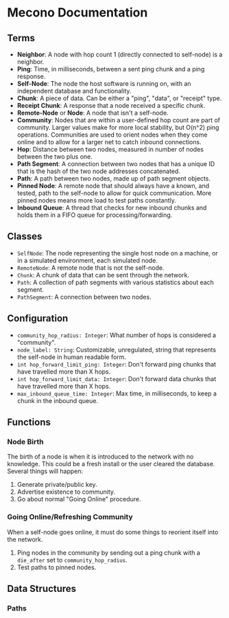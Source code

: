 # Mecono Documentation

## Terms
* **Neighbor**: A node with hop count 1 (directly connected to self-node) is a neighbor.
* **Ping**: Time, in milliseconds, between a sent ping chunk and a ping response.
* **Self-Node**: The node the host software is running on, with an independent database and functionality.
* **Chunk**: A piece of data. Can be either a "ping", "data", or "receipt" type.
* **Receipt Chunk**: A response that a node received a specific chunk.
* **Remote-Node** or **Node**: A node that isn't a self-node.
* **Community**: Nodes that are within a user-defined hop count are part of community. Larger values make for more local stability, but O(n^2) ping operations. Communities are used to orient nodes when they come online and to allow for a larger net to catch inbound connections.
* **Hop**: Distance between two nodes, measured in number of nodes between the two plus one.
* **Path Segment**: A connection between two nodes that has a unique ID that is the hash of the two node addresses concatenated.
* **Path**: A path between two nodes, made up of path segment objects.
* **Pinned Node**: A remote node that should always have a known, and tested, path to the self-node to allow for quick communication. More pinned nodes means more load to test paths constantly.
* **Inbound Queue**: A thread that checks for new inbound chunks and holds them in a FIFO queue for processing/forwarding.

## Classes
* `SelfNode`: The node representing the single host node on a machine, or in a simulated environment, each simulated node.
* `RemoteNode`: A remote node that is not the self-node.
* `Chunk`: A chunk of data that can be sent through the network.
* `Path`: A collection of path segments with various statistics about each segment.
* `PathSegment`: A connection between two nodes.

## Configuration
* `community_hop_radius: Integer`: What number of hops is considered a "community".
* `node_label: String`: Customizable, unregulated, string that represents the self-node in human readable form.
* `int hop_forward_limit_ping: Integer`: Don't forward ping chunks that have travelled more than X hops.
* `int hop_forward_limit_data: Integer`: Don't forward data chunks that have travelled more than X hops.
* `max_inbound_queue_time: Integer`: Max time, in milliseconds, to keep a chunk in the inbound queue.

## Functions
### Node Birth
The birth of a node is when it is introduced to the network with no knowledge. This could be a fresh install or the user cleared the database. Several things will happen:
1. Generate private/public key.
2. Advertise existence to community.
3. Go about normal "Going Online" procedure.

### Going Online/Refreshing Community
When a self-node goes online, it must do some things to reorient itself into the network.
1. Ping nodes in the community by sending out a ping chunk with a `die_after` set to `community_hop_radius`.
2. Test paths to pinned nodes.

## Data Structures
### Paths

